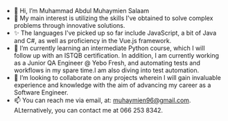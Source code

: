 - 👋 Hi, I’m Muhammad Abdul Muhaymien Salaam
- 👀 My main interest is utilizing the skills I've obtained to solve complex problems through innovative solutions.
- ✨ The languages I've picked up so far include JavaScript, a bit of Java and C#, as well as proficiency in the Vue.js framework. 
- 🌱 I’m currently learning an intermediate Python course, which I will follow up with an ISTQB certification. In addition, I am currently working as a Junior QA       Engineer @ Yebo Fresh, and automating tests and workflows in my spare time.I am also diving into test automation.
- 💞️ I’m looking to collaborate on any projects wherein I will gain invaluable experience and knowledge with the aim of advancing my career as a Software Engineer.
- 📫 You can reach me via email, at: muhaymien96@gmail.com. ALternatively, you can contact me at 066 253 8342.

<!---
Muhaymien96/Muhaymien96 is a ✨ special ✨ repository because its `README.md` (this file) appears on your GitHub profile.
You can click the Preview link to take a look at your changes.
--->
